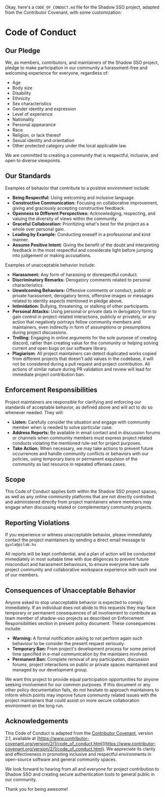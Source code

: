 Okay, here's a `CODE_OF_CONDUCT.md` file for the Shadow SSO project, adapted from the Contributor Covenant, with some customization:

# Code of Conduct

## Our Pledge

We, as members, contributors, and maintainers of the Shadow SSO project, pledge to make participation in our community a harassment-free and welcoming experience for everyone, regardless of:

*   Age
*   Body size
*   Disability
*   Ethnicity
*   Sex characteristics
*   Gender identity and expression
*   Level of experience
*   Nationality
*   Personal appearance
*   Race
*   Religion, or lack thereof
*   Sexual identity and orientation
*   Other protected category under the local applicable law.

We are committed to creating a community that is respectful, inclusive, and open to diverse viewpoints.

## Our Standards

Examples of behavior that contribute to a positive environment include:

*   **Being Respectful:** Using welcoming and inclusive language.
*   **Constructive Communication:** Focusing on collaborative improvement, giving and graciously accepting constructive feedback.
*   **Openness to Different Perspectives:** Acknowledging, respecting, and valuing the diversity of views within the community.
*   **Graceful Collaboration:** Prioritizing what's best for the project as a whole over personal gain.
*   **Leading by Example:** Conducting oneself in a professional and kind manner.
*   **Assume Positive Intent**: Giving the benefit of the doubt and interpreting feedback in the most respectful and considerate light before jumping into judgement or making accusations.

Examples of unacceptable behavior include:

*   **Harassment:** Any form of harassing or disrespectful conduct.
*   **Discriminatory Remarks:** Derogatory comments related to personal characteristics.
*   **Unwelcoming Behaviors:** Offensive comments or conduct, public or private harassment, derogatory terms, offensive images or messages related to identity aspects mentioned in pledge above.
*   **Intimidation:** Bullying, threatening, or stalking of other participants.
*   **Personal Attacks:** Using personal or private data in derogatory form to gain control in project-related interactions, publicly or privately, or any action that negatively portrays fellow community members and maintainers, even indirectly in form of assumptions or presumptions during project discussions.
*   **Trolling**: Engaging in online arguments for the sole purpose of creating discord, rather than creating value for the community or helping solving current and open bugs on our software library.
*   **Plagiarism**: All project maintainers can detect duplicated works copied from different projects that doesn't add values in the codebase, it will not be considered during a pull request and project contribution. All actions of similar nature during PR validation and review will lead for immediate project contribution ban.

## Enforcement Responsibilities

Project maintainers are responsible for clarifying and enforcing our standards of acceptable behavior, as defined above and will act to do so whenever needed. They will:

*   **Listen:** Carefully consider the situation and engage with community member when is needed to solve particular case.
*   **Address Reports:** Be available in email contact and in discussion forums or channels when community members must express project related conducts violating the mentioned rule-set for project purposes.
*   **Take Action:** When necessary, we may take actions to prevent future occurrences and handle community conflicts or behaviors with our policies, using temporary bans or permanent expulsion of the community as last resource in repeated offenses cases.

## Scope

This Code of Conduct applies both within the Shadow SSO project spaces, as well as any online community platforms that are not directly controlled and administered directly from project maintainers where members may engage when discussing related or complementary community projects.

## Reporting Violations

If you experience or witness unacceptable behavior, please immediately contact the project maintainers by sending a direct email message to `gyula@pilab.hu`

All reports will be kept confidential, and a plan of action will be conducted immediately in most suitable time with due diligences to prevent future misconduct and harassment behaviours, to ensure everyone have safe project community and collaborative workspace experience with each one of our members.

## Consequences of Unacceptable Behavior

Anyone asked to stop unacceptable behavior is expected to comply immediately. If an individual does not abide to this requests they may face temporary or permanent consequences of all involvement to contribute as team member of shadow-sso projects as described on Enforcement Responsibilities section in present policy document. These consequences include:

*   **Warning:** A formal notification asking to not perform again such behaviour to be consider the present request seriously.
*   **Temporary Ban:** From project's development process for some period time specified in e-mail communication by the maintaiers involved.
*   **Permanent Ban:** Complete removal of any participation, discussion forums, project interactions on public or private spaces maintained and managed by our development group.

We want this project to provide equal participation opportunities for anyone seeking involvement for our common purposes. If this document or any other policy documentation fails, do not hesitate to approach maintainers to inform which points may improve future community related issues with the project maintainers that could assist on more secure collaboration environment on the long run.

## Acknowledgements

This Code of Conduct is adapted from the [Contributor Covenant](https://www.contributor-covenant.org), version 2.1, available at [https://www.contributor-covenant.org/version/2/1/code_of_conduct.html](https://www.contributor-covenant.org/version/2/1/code_of_conduct.html). We appreciate its clarity and effectiveness in promoting inclusive and respectful environments in open-source software and general community spaces.

We look forward to hearing from all and everyone for project contribution to Shadow SSO and creating secure authentication tools to general public in our community.

Thank you for being awesome!
